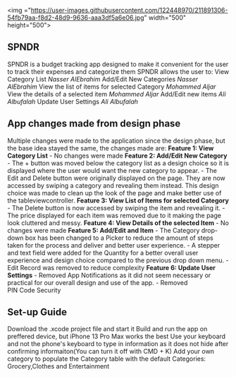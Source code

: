 <img ="https://user-images.githubusercontent.com/122448970/211891306-54fb79aa-f8d2-48d9-9636-aaa3df5a6e06.jpg"  width="500" height="500">
<h2>SPNDR</h2>
SPNDR is a budget tracking app designed to make it convenient for the user to track their expenses and categorize them
SPNDR allows the user to:
View Category List <i>Nasser AlEbrahim</i>
Add/Edit New Categories <i>Nasser AlEbrahim</i>
View the list of items for selected Category <i>Mohammed Aljar</i>
View the details of a selected item <i>Mohammed Aljar</i>
Add/Edit new items <i>Ali Albufalah</i>
Update User Settings <i>Ali Albufalah</i>
<h2>App changes made from design phase</h2>
Multiple changes were made to the application since the design phase, but the base idea stayed the same, the changes made are:
<b>Feature 1: View Category List</b>
-	No changes were made
<b>Feature 2: Add/Edit New Category</b>
-	The + button was moved below the category list as a design choice so it is displayed where the user would want the new category to appear.
-	The Edit and Delete button were originally displayed on the page. They are now accessed by swiping a category and revealing them instead. This design choice was made to clean up the look of the page and make better use of the tableviewcontroller.
<b>Feature 3: View List of Items for selected Category</b>
-	The Delete button is now accessed by swiping the item and revealing it.
-	The price displayed for each item was removed due to it making the page look cluttered and messy.
<b>Feature 4: View Details of the selected Item</b>
-	No changes were made
<b>Feature 5: Add/Edit and Item</b>
-	The Category drop-down box has been changed to a Picker to reduce the amount of steps taken for the process and deliver and better user experience.
-	A stepper and text field were added for the Quantity for a better overall user experience and design choice compared to the previous drop down menu.
-	Edit Record was removed to reduce complexity
<b>Feature 6: Update User Settings</b>
-	Removed App Notifications as it did not seem necessary or practical for our overall design and use of the app.
-	Removed PIN Code Security
<h2>Set-up Guide</h2>
Download the .xcode project file and start it
Build and run the app on preffered device, but iPhone 13 Pro Max works the best
Use your keyboard and not the phone's keyboard to type in information as it does not hide after confirming informaiton(You can turn it off with CMD + K)
Add your own category to populate the Category table with the default Categories: Grocery,Clothes and Entertainment 
